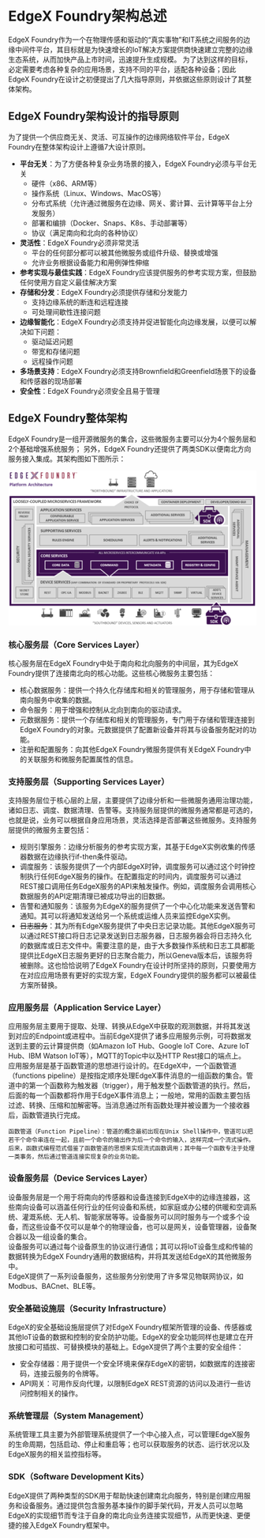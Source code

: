 # EdgeX Foundry架构总述
EdgeX Foundry作为一个在物理传感和驱动的“真实事物”和IT系统之间服务的边缘中间件平台，其目标就是为快速增长的IoT解决方案提供商快速建立完整的边缘生态系统，从而加快产品上市时间，迅速提升生成规模。
为了达到这样的目标，必定需要考虑各种复杂的应用场景，支持不同的平台，适配各种设备；因此EdgeX Foundry在设计之初便提出了几大指导原则，并依据这些原则设计了其整体架构。

## EdgeX Foundry架构设计的指导原则
为了提供一个供应商无关、灵活、可互操作的边缘网络软件平台，EdgeX Foundry在整体架构设计上遵循7大设计原则。

  * **平台无关**：为了方便各种复杂业务场景的接入，EdgeX Foundry必须与平台无关
    * 硬件（x86、ARM等）
    * 操作系统（Linux、Windows、MacOS等）
    * 分布式系统（允许通过微服务在边缘、网关、雾计算、云计算等平台上分发服务）
    * 部署和编排（Docker、Snaps、K8s、手动部署等）
    * 协议（满足南向和北向的各种协议）
  * **灵活性**：EdgeX Foundry必须非常灵活
    * 平台的任何部分都可以被其他微服务或组件升级、替换或增强
    * 允许业务根据设备能力和用例弹性伸缩
  * **参考实现与最佳实践**：EdgeX Foundry应该提供服务的参考实现方案，但鼓励任何使用方自定义最佳解决方案
  * **存储和分发**：EdgeX Foundry必须提供存储和分发能力
    * 支持边缘系统的断连和远程连接
    * 可处理间歇性连接问题
  * **边缘智能化**：EdgeX Foundry必须支持并促进智能化向边缘发展，以便可以解决如下问题：
    * 驱动延迟问题
    * 带宽和存储问题
    * 远程操作问题
  * **多场景支持**：EdgeX Foundry必须支持Brownfield和Greenfield场景下的设备和传感器的现场部署
  * **安全性**：EdgeX Foundry必须安全且易于管理

## EdgeX Foundry整体架构
EdgeX Foundry是一组开源微服务的集合，这些微服务主要可以分为4个服务层和2个基础增强系统服务；
另外，EdgeX Foundry还提供了两类SDK以便南北方向服务接入集成。其架构图如下图所示：

![EdgeX Foundry整体架构](../.gitbook/assets/edgex-foundry/edgex-foundry-architecture-overview.jpg)

### 核心服务层（Core Services Layer）
核心服务层在EdgeX Foundry中处于南向和北向服务的中间层，其为EdgeX Foundry提供了连接南北向的核心功能。这些核心微服务主要包括：
* 核心数据服务：提供一个持久化存储库和相关的管理服务，用于存储和管理从南向服务中收集的数据。
* 命令服务：用于增强和控制从北向到南向的驱动请求。
* 元数据服务：提供一个存储库和相关的管理服务，专门用于存储和管理连接到EdgeX Foundry的对象。元数据提供了配置新设备并将其与设备服务配对的功能。
* 注册和配置服务：向其他EdgeX Foundry微服务提供有关EdgeX Foundry中的关联服务和微服务配置属性的信息。

### 支持服务层（Supporting Services Layer）
支持服务层位于核心层的上层，主要提供了边缘分析和一些微服务通用治理功能，诸如日志、调度、数据清理、告警等。支持服务层提供的微服务通常都是可选的，也就是说，业务可以根据自身应用场景，灵活选择是否部署这些微服务。支持服务层提供的微服务主要包括：
* 规则引擎服务：边缘分析服务的参考实现方案，其基于EdgeX实例收集的传感器数据在边缘执行if-then条件驱动。
* 调度服务：该服务提供了一个内部EdgeX时钟，调度服务可以通过这个时钟控制执行任何EdgeX服务的操作。在配置指定的时间内，调度服务可以通过REST接口调用任务EdgeX服务的API来触发操作。例如，调度服务会调用核心数据服务的API定期清理已被成功导出的旧数据。
* 告警和通知服务：该服务为EdgeX的服务提供了一个中心化功能来发送告警和通知。其可以将通知发送给另一个系统或运维人员来监控EdgeX实例。
* ~~日志服务~~：其为所有EdgeX服务提供了中央日志记录功能。其他EdgeX服务可以通过REST接口将日志记录发送到日志服务器，日志服务器会将日志持久化的数据库或日志文件中。需要注意的是，由于大多数操作系统和日志工具都能提供比EdgeX日志服务更好的日志聚合能力，所以Geneva版本后，该服务将被删除。这也恰恰说明了EdgeX Foundry在设计时所坚持的原则，只要使用方在对应应用场景有更好的实现方案，EdgeX Foundry提供的服务都可以被最佳方案所替换。

### 应用服务层（Application Service Layer）
应用服务层主要用于提取、处理、转换从EdgeX中获取的观测数据，并将其发送到对应的Endpoint或进程中。当前EdgeX提供了诸多应用服务示例，可将数据发送到主要的云计算提供商（如Amazon IoT Hub、Google IoT Core、Azure IoT Hub、IBM Watson IoT等），MQTT的Topic中以及HTTP Rest接口的端点上。  
应用服务层是基于函数管道的思想进行设计的。在EdgeX中，一个函数管道（functions pipeline）是按指定顺序处理EdgeX事件消息的一组函数的集合。管道中的第一个函数称为触发器（trigger），用于触发整个函数管道的执行。然后，后面的每一个函数都将作用于EdgeX事件消息上；一般地，常用的函数主要包括过滤、转换、压缩和加解密等。当消息通过所有函数处理并被设置为一个接收器后，函数管道执行完成。

    函数管道（Function Pipeline）：管道的概念最初出现在Unix Shell操作中，管道可以把若干个命令串连在一起，且前一个命令的输出作为后一个命令的输入，这样完成一个流式操作。后来，函数式编程范式借鉴了函数管道的思想来实现流式函数调用；其中每一个函数专注于处理一类事务，然后通过管道连接实现复杂的业务功能。

### 设备服务层（Device Services Layer）
设备服务层是一个用于将南向的传感器和设备连接到EdgeX中的边缘连接器，这些南向设备可以涵盖任何行业的任何设备和系统，如家庭或办公楼的供暖和空调系统、灌溉系统、无人机、智能家居等等。设备服务可以同时服务与一个或多个设备，而这些设备不仅可以是单个的物理设备，也可以是网关，设备管理器，设备聚合器以及一组设备的集合。  
设备服务可以通过每个设备原生的协议进行通信；其可以将IoT设备生成和传输的数据转换为EdgeX Foundry通用的数据结构，并将其发送给EdgeX的其他微服务中。  
EdgeX提供了一系列设备服务，这些服务分别使用了许多常见物联网协议，如Modbus、BACnet、BLE等。

### 安全基础设施层（Security Infrastructure）
EdgeX的安全基础设施层提供了对EdgeX Foundry框架所管理的设备、传感器或其他IoT设备的数据和控制的安全防护功能。EdgeX的安全功能同样也是建立在开放接口和可插拔、可替换模块的基础上。EdgeX提供了两个主要的安全组件：
* 安全存储器：用于提供一个安全环境来保存EdgeX的密钥，如数据库的连接密码，连接云服务的令牌等。
* API网关：可用作反向代理，以限制EdgeX REST资源的访问以及进行一些访问控制相关的操作。

### 系统管理层（System Management）
系统管理工具主要为外部管理系统提供了一个中心接入点，可以管理EdgeX服务的生命周期，包括启动、停止和重启等；也可以获取服务的状态、运行状况以及EdgeX服务的相关监控指标等。

### SDK（Software Development Kits）
EdgeX提供了两种类型的SDK用于帮助快速创建南北向服务，特别是创建应用服务和设备服务。通过提供包含服务基本操作的脚手架代码，开发人员可以忽略EdgeX的实现细节而专注于自身的南北向业务连接实现细节，从而更快速、更便捷的接入EdgeX Foundry框架中。
